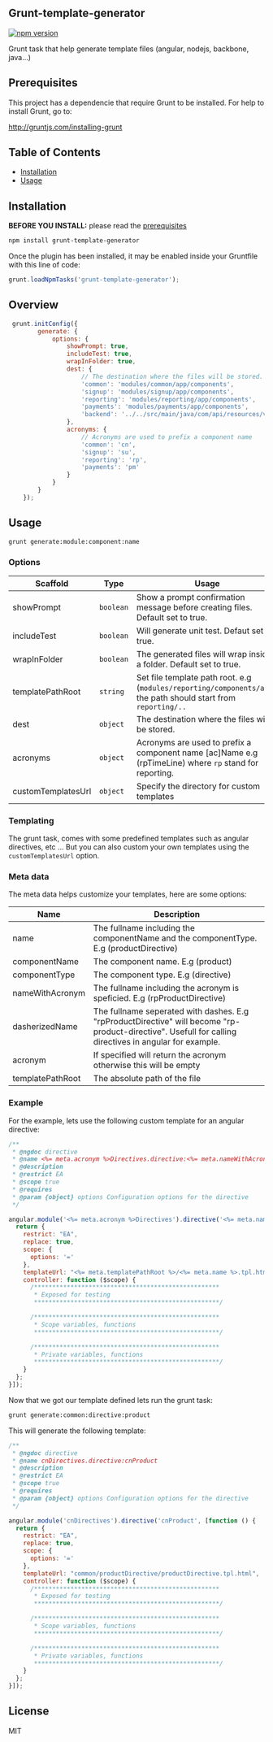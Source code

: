 ## Grunt-template-generator


[![npm version](https://badge.fury.io/js/grunt-template-generator.svg)](https://badge.fury.io/js/grunt-template-generator)

Grunt task that help generate template files (angular, nodejs, backbone, java...)

## Prerequisites

This project has a dependencie that require Grunt to be installed. For help to install Grunt, go to: 

http://gruntjs.com/installing-grunt

## Table of Contents

* [Installation](#installation)
* [Usage](#usage)

## Installation

**BEFORE YOU INSTALL:** please read the [prerequisites](#prerequisites)
```bash
npm install grunt-template-generator
```

Once the plugin has been installed, it may be enabled inside your Gruntfile with this line of code:

```javascript
grunt.loadNpmTasks('grunt-template-generator');
```

## Overview

```javascript
 grunt.initConfig({
        generate: {
            options: {
                showPrompt: true,
                includeTest: true,
                wrapInFolder: true,
                dest: {
                    // The destination where the files will be stored. 
                    'common': 'modules/common/app/components',
                    'signup': 'modules/signup/app/components',
                    'reporting': 'modules/reporting/app/components',
                    'payments': 'modules/payments/app/components',
                    'backend': '../../src/main/java/com/api/resources/v1'
                },
                acronyms: {
                    // Acronyms are used to prefix a component name
                    'common': 'cn',
                    'signup': 'su',
                    'reporting': 'rp',
                    'payments': 'pm'
                }
            }
        }
    });
```

## Usage

```bash
grunt generate:module:component:name
```

### Options



Scaffold               | Type      | Usage
---                    |---        | ---
showPrompt             | `boolean` | Show a prompt confirmation message before creating files. Default set to true.
includeTest            | `boolean` | Will generate unit test. Defaut set to true.
wrapInFolder           | `boolean` | The generated files will wrap inside a folder. Default set to true.
templatePathRoot       | `string`  | Set file template path root. e.g (`modules/reporting/components/app`), the path should start from `reporting/..`
dest                   | `object`  | The destination where the files will be stored.
acronyms               | `object`  | Acronyms are used to prefix a component name [ac]Name e.g (rpTimeLine) where `rp` stand for reporting.
customTemplatesUrl     | `object`  | Specify the directory for custom templates

### Templating

The grunt task, comes with some predefined templates such as angular directives, etc ... But you can also custom your own templates using the `customTemplatesUrl` option.


### Meta data

The meta data helps customize your templates, here are some options:


Name               | Description     
---                |---       
name               | The fullname including the componentName and the componentType. E.g (productDirective)
componentName      | The component name. E.g (product)
componentType      | The component type. E.g (directive)
nameWithAcronym    | The fullname including the acronym is speficied. E.g (rpProductDirective)
dasherizedName     | The fullname seperated with dashes. E.g "rpProductDirective" will become "rp-product-directive". Usefull for calling directives in angular for example. 
acronym            | If specified will return the acronym otherwise this will be empty
templatePathRoot   | The absolute path of the file

### Example

For the example, lets use the following custom template for an angular directive:


```javascript
/**
 * @ngdoc directive
 * @name <%= meta.acronym %>Directives.directive:<%= meta.nameWithAcronym %>
 * @description
 * @restrict EA
 * @scope true
 * @requires
 * @param {object} options Configuration options for the directive
 */

angular.module('<%= meta.acronym %>Directives').directive('<%= meta.nameWithAcronym %>', [function () {
  return {
    restrict: "EA",
    replace: true,
    scope: {
      options: '='
    },
    templateUrl: "<%= meta.templatePathRoot %>/<%= meta.name %>.tpl.html",
    controller: function ($scope) {
      /***************************************************
       * Exposed for testing
       ***************************************************/

      /***************************************************
       * Scope variables, functions
       ***************************************************/

      /***************************************************
       * Private variables, functions
       ***************************************************/
    }
  };
}]);
```

Now that we got our template defined lets run the grunt task:

```bash
grunt generate:common:directive:product
```

This will generate the following template:

```javascript
/**
 * @ngdoc directive
 * @name cnDirectives.directive:cnProduct
 * @description
 * @restrict EA
 * @scope true
 * @requires
 * @param {object} options Configuration options for the directive
 */

angular.module('cnDirectives').directive('cnProduct', [function () {
  return {
    restrict: "EA",
    replace: true,
    scope: {
      options: '='
    },
    templateUrl: "common/productDirective/productDirective.tpl.html",
    controller: function ($scope) {
      /***************************************************
       * Exposed for testing
       ***************************************************/

      /***************************************************
       * Scope variables, functions
       ***************************************************/

      /***************************************************
       * Private variables, functions
       ***************************************************/
    }
  };
}]);
```


## License

MIT
